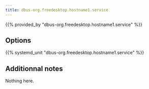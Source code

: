 ```yaml
---
title: dbus-org.freedesktop.hostname1.service
---
```


{{% provided_by "dbus-org.freedesktop.hostname1.service" %}}

## Options

{{% systemd_unit "dbus-org.freedesktop.hostname1.service" %}}

## Additionnal notes

Nothing here.